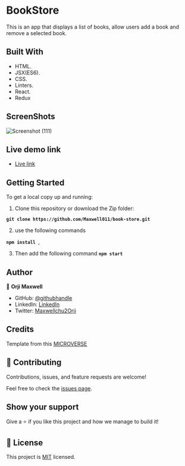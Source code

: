 
# BookStore
This is an app that  displays a list of books, allow users add a book and remove a selected book.

## Built With

- HTML.
- JSX(ES6). 
- CSS.
- Linters.
- React.
- Redux


## ScreenShots
![Screenshot (111)](https://user-images.githubusercontent.com/67344757/201355270-9ff7b236-e331-41ec-9e37-598d4ecb1be3.png)

## Live demo link
- [Live link](https://book-store-b42ktopqk-maxwell011.vercel.app/)

## Getting Started

To get a local copy up and running:

1. Clone this repository or download the Zip folder:

**``git clone https://github.com/Maxwell011/book-store.git``**

2. use the following commands

**``npm install ``**, 


3. Then add the following command
   **``npm start``**

   
## Author

👤 **Orji Maxwell**

- GitHub: [@githubhandle](https://github.com/Maxwell011)
- LinkedIn: [LinkedIn](https://www.linkedin.com/in/chukwuemeka-maxwell/)
- Twitter: [Maxwellchu2Orji](https://Maxwellchu2Orji)

## Credits

Template from this [MICROVERSE](https://www.microverse.org/)

## 🤝 Contributing

Contributions, issues, and feature requests are welcome!

Feel free to check the [issues page](https://github.com/Maxwell011/book-store/issues).

## Show your support

Give a ⭐️ if you like this project and how we manage to build it!

## 📝 License

This project is [MIT](./MIT.md) licensed.
